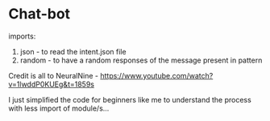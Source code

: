 # Chat-bot
imports:
1. json - to read the intent.json file
2.  random - to have a random responses of the message present in pattern

Credit is all to NeuralNine - https://www.youtube.com/watch?v=1lwddP0KUEg&t=1859s

I just simplified the code for beginners like me to understand the process with less import of module/s...
